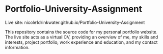 # Portfolio-University-Assignment
Live site: nicole1drinkwater.github.io/Portfolio-University-Assignment

This repository contains the source code for my personal portfolio website. The live site acts as a virtual CV, providing an overview of me, my skills and interests, project portfolio, work experience and education, and my contact information.
